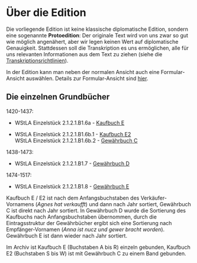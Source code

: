 # Über die Edition

Die vorliegende Edition ist keine klassische diplomatische Edition, sondern eine sogenannte **Protoedition**: Der originale Text wird von uns zwar so gut wie möglich angenähert, aber wir legen keinen Wert auf diplomatische Genauigkeit. Stattdessen soll die Transkription es uns ermöglichen, alle für uns relevanten Informationen aus dem Text zu ziehen (siehe die [Transkriptionsrichtlinien](transkriptionsrichtlinien.md)). 

In der Edition kann man neben der normalen Ansicht auch eine Formular-Ansicht auswählen. Details zur Formular-Ansicht sind [hier](formular-ansicht.md). 

## Die einzelnen Grundbücher

1420-1437:
* WStLA Einzelstück 2.1.2.1.B1.6a - [Kaufbuch E](../edition/KB-E.xml?id=img_003)

* WStLA Einzelstück 2.1.2.1.B1.6b.1 - [Kaufbuch E2](../edition/KB-E2_GB-C.xml?id=img_003)<br/>
WStLA Einzelstück 2.1.2.1.B1.6b.2 - [Gewährbuch C](../edition/KB-E2_GB-C.xml?id=img_081)

1438-1473:
* WStLA Einzelstück 2.1.2.1.B1.7 - [Gewährbuch D](../edition/GB-D.xml?id=img_0002)

1474-1517:
* WStLA Einzelstück 2.1.2.1.B1.8 - [Gewährbuch E](../edition/GB-E.xml?id=img_0002)


Kaufbuch E / E2  ist nach dem Anfangsbuchstaben des Verkäufer-Vornamens (_Agnes hat verkaufft_) und dann nach Jahr sortiert, Gewährbuch C ist direkt nach Jahr sortiert. In Gewährbuch D wurde die Sortierung des Kaufbuchs nach Anfangsbuchstaben übernommen, durch die Eintragsstruktur der Gewährbücher ergibt sich eine Sortierung nach Empfänger-Vornamen (_Anna ist nucz und gewer bracht worden_). Gewährbuch E ist dann wieder nach Jahr sortiert. 

Im Archiv ist Kaufbuch E (Buchstaben A bis R) einzeln gebunden, Kaufbuch E2 (Buchstaben S bis W) ist mit Gewährbuch C zu einem Band gebunden.
